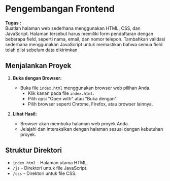 # Pengembangan Frontend

**Tugas :**  
Buatlah halaman web sederhana menggunakan HTML, CSS, dan JavaScript. Halaman tersebut harus memiliki form pendaftaran dengan beberapa field, seperti nama, email, dan nomor telepon. Tambahkan validasi sederhana menggunakan JavaScript untuk memastikan bahwa semua field telah diisi sebelum data dikirimkan

## Menjalankan Proyek

1. **Buka dengan Browser:**

   - Buka file `index.html` menggunakan browser web pilihan Anda.
     - Klik kanan pada file `index.html`.
     - Pilih opsi "Open with" atau "Buka dengan".
     - Pilih browser seperti Chrome, Firefox, atau browser lainnya.

2. **Lihat Hasil:**
   - Browser akan membuka halaman web proyek Anda.
   - Jelajahi dan interaksikan dengan halaman sesuai dengan kebutuhan proyek.

## Struktur Direktori

- `index.html` - Halaman utama HTML.
- `/js` - Direktori untuk file JavaScript.
- `/css` - Direktori untuk file CSS.
